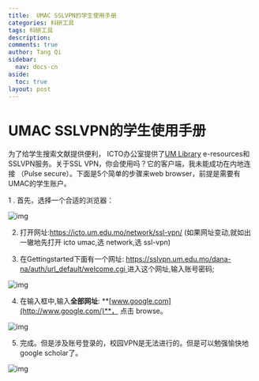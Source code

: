 ```yaml
---
title:  UMAC SSLVPN的学生使用手册
categories: 科研工具
tags: 科研工具
description: 
comments: true
author: Tang Qi
sidebar:
  nav: docs-cn
aside:
  toc: true
layout: post
---
```




# UMAC SSLVPN的学生使用手册

为了给学生搜索文献提供便利， ICTO办公室提供了[UM Library](http://library.umac.mo/) e-resources和SSLVPN服务。关于SSL VPN，你会使用吗？它的客户端，我未能成功在内地连接 （Pulse secure）。下面是5个简单的步骤来web browser，前提是需要有UMAC的学生账户。

1 . 首先，选择一个合适的浏览器：

![img](C:\Users\db129\Desktop\iqgnat.github.io\assets\images\2019-06-01-UMAC-SSLVPN\屏幕快照-2019-06-01-下午11.39.41.png)

2. 打开网址:https://icto.um.edu.mo/network/ssl-vpn/ (如果网址变动,就如出一辙地先打开 icto umac,选 network,选 ssl-vpn)

3. 在Gettingstarted下面有一个网址: [https://sslvpn.um.edu.mo/dana-na/auth/url_default/welcome.cgi ](https://sslvpn.um.edu.mo/dana-na/auth/url_default/welcome.cgi)进入这个网址,输入账号密码;

![img](C:\Users\db129\Desktop\iqgnat.github.io\assets\images\2019-06-01-UMAC-SSLVPN\屏幕快照-2019-06-01.png)

4. 在输入框中,输入**全部网址**: **[www.google.com](http://www.google.com/)**， 点击 browse。

![img](https://i0.wp.com/tangqinotes.me/wp-content/uploads/2019/06/%E5%B1%8F%E5%B9%95%E5%BF%AB%E7%85%A7-2019-06-01-%E4%B8%8B%E5%8D%8811.07.37.png?fit=1024%2C584)

5. 完成。但是涉及账号登录的，校园VPN是无法进行的。但是可以勉强愉快地google scholar了。

![img](C:\Users\db129\Desktop\iqgnat.github.io\assets\images\2019-06-01-UMAC-SSLVPN\屏幕快照-2019-06-01-2.png)